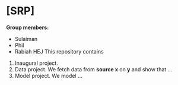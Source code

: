 # \[SRP\]

**Group members:**
- Sulaiman
- Phil
- Rabiah
HEJ 
This repository contains  
1. Inaugural project. 
2. Data project. We fetch data from **source x** on **y** and show that ...
3. Model project. We model ...
